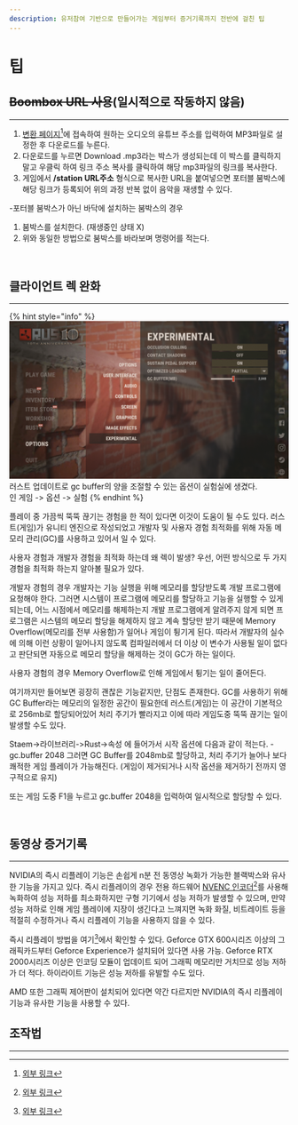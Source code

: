 ```yaml
---
description: 유저참여 기반으로 만들어가는 게임부터 증거기록까지 전반에 걸친 팁
---
```


# 팁

## ~~Boombox URL 사용~~(일시적으로 작동하지 않음)

***

1. [변환 페이지](#user-content-fn-1)[^1]에 접속하여 원하는 오디오의 유튜브 주소를 입력하여 MP3파일로 설정한 후 다운로드를 누른다.
2. 다운로드를 누르면 Download .mp3라는 박스가 생성되는데 이 박스를 클릭하지 말고 우클릭 하여 링크 주소 복사를 클릭하여 해당 mp3파일의 링크를 복사한다.
3. 게임에서 **/station URL주소** 형식으로 복사한 URL을 붙여넣으면 포터블 붐박스에 해당 링크가 등록되어 위의 과정 반복 없이 음악을 재생할 수 있다.

\-포터블 붐박스가 아닌 바닥에 설치하는 붐박스의 경우

1. 붐박스를 설치한다. (재생중인 상태  X)
2. 위와 동일한 방법으로 붐박스를 바라보며 명령어를 적는다.

<figure><img src="https://i.imgur.com/Q49tSvq.jpg" alt=""><figcaption></figcaption></figure>

## 클라이언트 렉 완화 <a href="#lag-improvement" id="lag-improvement"></a>

***

{% hint style="info" %}
<img src=".gitbook/assets/image (4).png" alt="" data-size="original">\
러스트 업데이트로 gc buffer의 양을 조절할 수 있는 옵션이 실험실에 생겼다.\
인 게임 -> 옵션 -> 실험
{% endhint %}

플레이 중 가끔씩 뚝뚝 끊기는 경험을 한 적이 있다면 이것이 도움이 될 수도 있다. 러스트(게임)가 유니티 엔진으로 작성되었고 개발자 및 사용자 경험 최적화를 위해 자동 메모리 관리(GC)를 사용하고 있어서 일 수 있다.

사용자 경험과 개발자 경험을 최적화 하는데 왜 렉이 발생? 우선, 어떤 방식으로 두 가지 경험을 최적화 하는지 알아볼 필요가 있다.

개발자 경험의 경우 개발자는 기능 실행을 위해 메모리를 할당받도록 개발 프로그램에 요청해야 한다. 그러면 시스템이 프로그램에 메모리를 할당하고 기능을 실행할 수 있게 되는데, 어느 시점에서 메모리를 해제하는지 개발 프로그램에게 알려주지 않게 되면 프로그램은 시스템의 메모리 할당을 해제하지 않고 계속 할당만 받기 때문에 Memory Overflow(메모리를 전부 사용함)가 일어나 게임이 튕기게 된다. 따라서 개발자의 실수에 의해 이런 상황이 일어나지 않도록 컴파일러에서 더 이상 이 변수가 사용될 일이 없다고 판단되면 자동으로 메모리 할당을 해제하는 것이 GC가 하는 일이다.

사용자 경험의 경우 Memory Overflow로 인해 게임에서 튕기는 일이 줄어든다.

여기까지만 들어보면 굉장히 괜찮은 기능같지만, 단점도 존재한다. GC를 사용하기 위해 GC Buffer라는 메모리의 일정한 공간이 필요한데 러스트(게임)는 이 공간이 기본적으로 256mb로 할당되어있어 처리 주기가 빨라지고 이에 따라 게임도중 뚝뚝 끊기는 일이 발생할 수도 있다.

Staem->라이브러리->Rust->속성 에 들어가서 시작 옵션에 다음과 같이 적는다. -gc.buffer 2048 그러면 GC Buffer를 2048mb로 할당하고, 처리 주기가 늘어나 보다 쾌적한 게임 플레이가 가능해진다. (게임이 제거되거나 시작 옵션을 제거하기 전까지 영구적으로 유지)

또는 게임 도중 F1을 누르고 gc.buffer 2048을 입력하여 일시적으로 할당할 수 있다.

<figure><img src="https://i.imgur.com/35xUrfT.jpg" alt=""><figcaption></figcaption></figure>

## 동영상 증거기록 <a href="#automatic-recording" id="automatic-recording"></a>

***

NVIDIA의 즉시 리플레이 기능은 손쉽게 n분 전 동영상 녹화가 가능한 블랙박스와 유사한 기능을 가지고 있다. 즉시 리플레이의 경우 전용 하드웨어 [NVENC 인코더](#user-content-fn-2)[^2]를 사용해 녹화하여 성능 저하를 최소화하지만 구형 기기에서 성능 저하가 발생할 수 있으며, 만약 성능 저하로 인해 게임 플레이에 지장이 생긴다고 느껴지면 녹화 화질, 비트레이트 등을 적절히 수정하거나 즉시 리플레이 기능을 사용하지 않을 수 있다.

즉시 리플레이 방법을 여기[^3]에서 확인할 수 있다. Geforce GTX 600시리즈 이상의 그래픽카드부터 Geforce Experience가 설치되어 있다면 사용 가능. Geforce RTX 2000시리즈 이상은 인코딩 모듈이 업데이트 되어 그래픽 메모리만 거치므로 성능 저하가 더 적다. 하이라이트 기능은 성능 저하를 유발할 수도 있다.

&#x20;AMD 또한 그래픽 제어판이 설치되어 있다면 약간 다르지만 NVIDIA의 즉시 리플레이 기능과 유사한 기능을 사용할 수 있다.

## 조작법 <a href="#manual" id="manual"></a>

***



[^1]: [외부 링크](https://www.y2mate.com/kr788)

[^2]: [외부 링크](https://namu.wiki/w/NVIDIA%20NVENC)

[^3]: [외부 링크](https://ko.gadget-info.com/68889-how-to-set-up-instant-replay-on-nvidia-geforce-experience)
